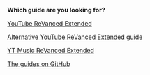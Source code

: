 **Which guide are you looking for?**

[YouTube ReVanced Extended](https://www.reddit.com/r/revancedextended/wiki/yt-guide/)

[Alternative YouTube ReVanced Extended guide](https://www.reddit.com/r/revancedextended/comments/12vxggr/revanced_extended_guide_for_beginners/)

[YT Music ReVanced Extended](https://www.reddit.com/r/revancedextended/wiki/ytm-guide/)

[The guides on GitHub](https://github.com/inotia00/revanced-documentation#revanced-extended-documentation)
